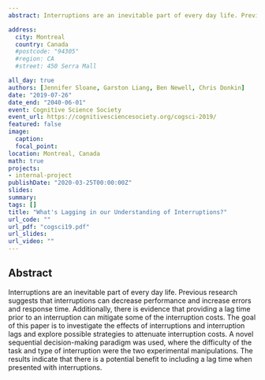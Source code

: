 ```yaml
---
abstract: Interruptions are an inevitable part of every day life. Previous research suggests that interruptions can decrease performance and increase errors and response time. Additionally, there is evidence that providing a lag time prior to an interruption can mitigate some of the interruption costs. The goal of this paper is to investigate the effects of interruptions and interruption lags and explore possible strategies to attenuate interruption costs. A novel sequential decision-making paradigm was used, where the difficulty of the task and type of interruption were the two experimental manipulations. The results indicate that there is a potential benefit to including a lag time when presented with interruptions.

address:
  city: Montreal
  country: Canada
  #postcode: "94305"
  #region: CA
  #street: 450 Serra Mall

all_day: true
authors: [Jennifer Sloane, Garston Liang, Ben Newell, Chris Donkin]
date: "2019-07-26"
date_end: "2040-06-01"
event: Cognitive Science Society
event_url: https://cognitivesciencesociety.org/cogsci-2019/  
featured: false
image:
  caption:
  focal_point: 
location: Montreal, Canada
math: true
projects:
- internal-project
publishDate: "2020-03-25T00:00:00Z"
slides: 
summary: 
tags: [] 
title: "What's Lagging in our Understanding of Interruptions?" 
url_code: "" 
url_pdf: "cogsci19.pdf"
url_slides: 
url_video: ""
---
```


## Abstract <br>

Interruptions are an inevitable part of every day life. Previous research suggests that interruptions can decrease performance and increase errors and response time. Additionally, there is evidence that providing a lag time prior to an interruption can mitigate some of the interruption costs. The goal of this paper is to investigate the effects of interruptions and interruption lags and explore possible strategies to attenuate interruption costs. A novel sequential decision-making paradigm was used, where the difficulty of the task and type of interruption were the two experimental manipulations. The results indicate that there is a potential benefit to including a lag time when presented with interruptions.
